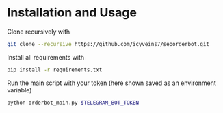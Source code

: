 # Installation and Usage
Clone recursively with 

```bash
git clone --recursive https://github.com/icyveins7/seoorderbot.git
```

Install all requirements with

```bash
pip install -r requirements.txt
```

Run the main script with your token (here shown saved as an environment variable)

```bash
python orderbot_main.py $TELEGRAM_BOT_TOKEN
```

